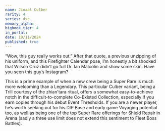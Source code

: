 ```yaml
---
name: Jinaal Culber
rarity: 4
series: dsc
memory_alpha:
bigbook_tier: 4
in_portal:
date: 19/11/2024
published: true
---
```


“Wow, this guy really works out.” After that quote, a previous unzipping of his uniform, and this Firefighter Calendar pose, I’m honestly a bit shocked that Wilson Cruz didn’t go full Dr. Ian Malcolm and show some skin. Have you seen this guy’s Instagram?

This is a prime example of when a new crew being a Super Rare is much more welcoming than a Legendary. This particular Culber variant, being a Trill courtesy of the zhian'tara ritual, offers a somewhat easy-to-achieve notch in the difficult-to-complete Co-Existed Collection, especially if you earn copies through his debut Event Thresholds. If you are a newer player, he’s worth seeking out for his DIP Base and early game Voyaging potential too, as well as being one of the top Super Rare offerings for Shield Repair in Arena (sadly a three use limit does not extend this sentiment to Fleet Boss Battles).
